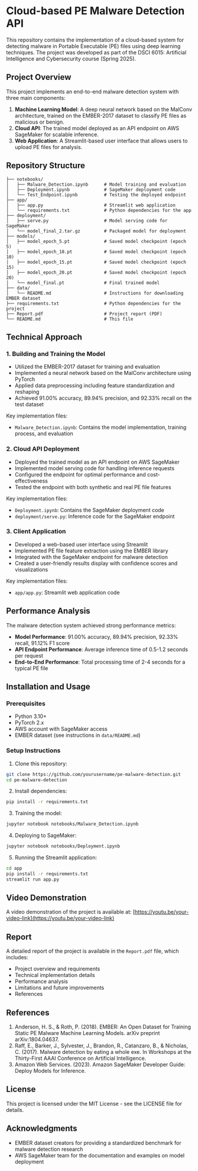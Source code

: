 # Cloud-based PE Malware Detection API

This repository contains the implementation of a cloud-based system for detecting malware in Portable Executable (PE) files using deep learning techniques. The project was developed as part of the DSCI 6015: Artificial Intelligence and Cybersecurity course (Spring 2025).

## Project Overview

This project implements an end-to-end malware detection system with three main components:

1. **Machine Learning Model**: A deep neural network based on the MalConv architecture, trained on the EMBER-2017 dataset to classify PE files as malicious or benign.
2. **Cloud API**: The trained model deployed as an API endpoint on AWS SageMaker for scalable inference.
3. **Web Application**: A Streamlit-based user interface that allows users to upload PE files for analysis.

## Repository Structure

```
├── notebooks/
│   ├── Malware_Detection.ipynb      # Model training and evaluation
│   ├── Deployment.ipynb             # SageMaker deployment code
│   └── Test_Endpoint.ipynb          # Testing the deployed endpoint
├── app/
│   ├── app.py                       # Streamlit web application
│   └── requirements.txt             # Python dependencies for the app
├── deployment/
│   ├── serve.py                     # Model serving code for SageMaker
│   └── model_final_2.tar.gz         # Packaged model for deployment
├── models/
│   ├── model_epoch_5.pt             # Saved model checkpoint (epoch 5)
│   ├── model_epoch_10.pt            # Saved model checkpoint (epoch 10)
│   ├── model_epoch_15.pt            # Saved model checkpoint (epoch 15)
│   ├── model_epoch_20.pt            # Saved model checkpoint (epoch 20)
│   └── model_final.pt               # Final trained model
├── data/
│   └── README.md                    # Instructions for downloading EMBER dataset
├── requirements.txt                 # Python dependencies for the project
├── Report.pdf                       # Project report (PDF)
└── README.md                        # This file
```

## Technical Approach

### 1. Building and Training the Model

- Utilized the EMBER-2017 dataset for training and evaluation
- Implemented a neural network based on the MalConv architecture using PyTorch
- Applied data preprocessing including feature standardization and reshaping
- Achieved 91.00% accuracy, 89.94% precision, and 92.33% recall on the test dataset

Key implementation files:
- `Malware_Detection.ipynb`: Contains the model implementation, training process, and evaluation

### 2. Cloud API Deployment

- Deployed the trained model as an API endpoint on AWS SageMaker
- Implemented model serving code for handling inference requests
- Configured the endpoint for optimal performance and cost-effectiveness
- Tested the endpoint with both synthetic and real PE file features

Key implementation files:
- `Deployment.ipynb`: Contains the SageMaker deployment code
- `deployment/serve.py`: Inference code for the SageMaker endpoint

### 3. Client Application

- Developed a web-based user interface using Streamlit
- Implemented PE file feature extraction using the EMBER library
- Integrated with the SageMaker endpoint for malware detection
- Created a user-friendly results display with confidence scores and visualizations

Key implementation files:
- `app/app.py`: Streamlit web application code

## Performance Analysis

The malware detection system achieved strong performance metrics:

- **Model Performance**: 91.00% accuracy, 89.94% precision, 92.33% recall, 91.12% F1 score
- **API Endpoint Performance**: Average inference time of 0.5-1.2 seconds per request
- **End-to-End Performance**: Total processing time of 2-4 seconds for a typical PE file

## Installation and Usage

### Prerequisites

- Python 3.10+
- PyTorch 2.x
- AWS account with SageMaker access
- EMBER dataset (see instructions in `data/README.md`)

### Setup Instructions

1. Clone this repository:
```bash
git clone https://github.com/yourusername/pe-malware-detection.git
cd pe-malware-detection
```

2. Install dependencies:
```bash
pip install -r requirements.txt
```

3. Training the model:
```bash
jupyter notebook notebooks/Malware_Detection.ipynb
```

4. Deploying to SageMaker:
```bash
jupyter notebook notebooks/Deployment.ipynb
```

5. Running the Streamlit application:
```bash
cd app
pip install -r requirements.txt
streamlit run app.py
```

## Video Demonstration

A video demonstration of the project is available at: [https://youtu.be/your-video-link](https://youtu.be/your-video-link)

## Report

A detailed report of the project is available in the `Report.pdf` file, which includes:
- Project overview and requirements
- Technical implementation details
- Performance analysis
- Limitations and future improvements
- References

## References

1. Anderson, H. S., & Roth, P. (2018). EMBER: An Open Dataset for Training Static PE Malware Machine Learning Models. arXiv preprint arXiv:1804.04637.
2. Raff, E., Barker, J., Sylvester, J., Brandon, R., Catanzaro, B., & Nicholas, C. (2017). Malware detection by eating a whole exe. In Workshops at the Thirty-First AAAI Conference on Artificial Intelligence.
3. Amazon Web Services. (2023). Amazon SageMaker Developer Guide: Deploy Models for Inference.

## License

This project is licensed under the MIT License - see the LICENSE file for details.

## Acknowledgments

- EMBER dataset creators for providing a standardized benchmark for malware detection research
- AWS SageMaker team for the documentation and examples on model deployment
